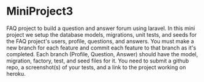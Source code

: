 # MiniProject3
FAQ project to build a question and answer forum using laravel.
In this mini project we setup the database models, migrations, unit tests, and seeds for the FAQ project's users, profile,
questions, and answers. You must make a new branch for each feature and commit each feature to that branch as it's completed.
Each branch (Profile, Question, Answer) should have the model, migration, factory, test, and seed files for it. You need to submit a github repo, a screenshot(s) of your tests, and a link to the project working on heroku. 
